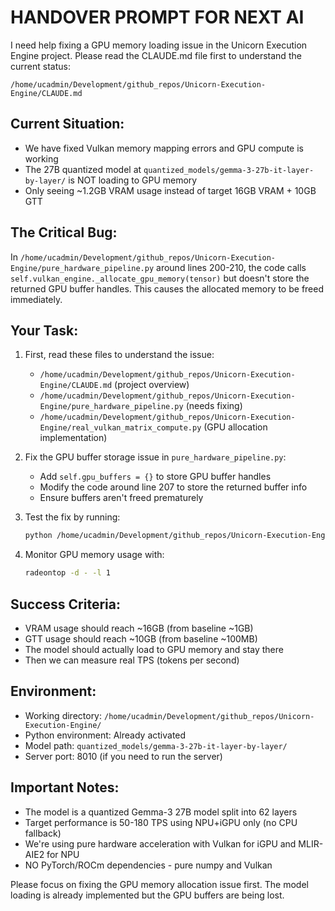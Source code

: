 # HANDOVER PROMPT FOR NEXT AI

I need help fixing a GPU memory loading issue in the Unicorn Execution Engine project. Please read the CLAUDE.md file first to understand the current status:

```
/home/ucadmin/Development/github_repos/Unicorn-Execution-Engine/CLAUDE.md
```

## Current Situation:
- We have fixed Vulkan memory mapping errors and GPU compute is working
- The 27B quantized model at `quantized_models/gemma-3-27b-it-layer-by-layer/` is NOT loading to GPU memory
- Only seeing ~1.2GB VRAM usage instead of target 16GB VRAM + 10GB GTT

## The Critical Bug:
In `/home/ucadmin/Development/github_repos/Unicorn-Execution-Engine/pure_hardware_pipeline.py` around lines 200-210, the code calls `self.vulkan_engine._allocate_gpu_memory(tensor)` but doesn't store the returned GPU buffer handles. This causes the allocated memory to be freed immediately.

## Your Task:
1. First, read these files to understand the issue:
   - `/home/ucadmin/Development/github_repos/Unicorn-Execution-Engine/CLAUDE.md` (project overview)
   - `/home/ucadmin/Development/github_repos/Unicorn-Execution-Engine/pure_hardware_pipeline.py` (needs fixing)
   - `/home/ucadmin/Development/github_repos/Unicorn-Execution-Engine/real_vulkan_matrix_compute.py` (GPU allocation implementation)

2. Fix the GPU buffer storage issue in `pure_hardware_pipeline.py`:
   - Add `self.gpu_buffers = {}` to store GPU buffer handles
   - Modify the code around line 207 to store the returned buffer info
   - Ensure buffers aren't freed prematurely

3. Test the fix by running:
   ```bash
   python /home/ucadmin/Development/github_repos/Unicorn-Execution-Engine/pure_hardware_pipeline.py
   ```

4. Monitor GPU memory usage with:
   ```bash
   radeontop -d - -l 1
   ```

## Success Criteria:
- VRAM usage should reach ~16GB (from baseline ~1GB)
- GTT usage should reach ~10GB (from baseline ~100MB)
- The model should actually load to GPU memory and stay there
- Then we can measure real TPS (tokens per second)

## Environment:
- Working directory: `/home/ucadmin/Development/github_repos/Unicorn-Execution-Engine/`
- Python environment: Already activated
- Model path: `quantized_models/gemma-3-27b-it-layer-by-layer/`
- Server port: 8010 (if you need to run the server)

## Important Notes:
- The model is a quantized Gemma-3 27B model split into 62 layers
- Target performance is 50-180 TPS using NPU+iGPU only (no CPU fallback)
- We're using pure hardware acceleration with Vulkan for iGPU and MLIR-AIE2 for NPU
- NO PyTorch/ROCm dependencies - pure numpy and Vulkan

Please focus on fixing the GPU memory allocation issue first. The model loading is already implemented but the GPU buffers are being lost.